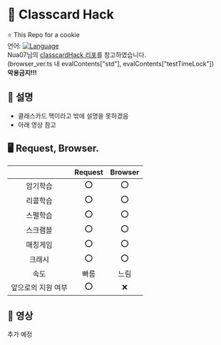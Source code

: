 # 📗 Classcard Hack
⭐ This Repo for a cookie<br>
언어: [![Language](https://img.shields.io/badge/Language-Node.js-brightgreen?logo=node.js&style=flat-square)](https://nodejs.org/ko)<br>
Nua07님의 [classcardHack 리포](https://github.com/Nua07/classcardHack/)를 참고하였습니다. <br>
(browser_ver.ts 내 evalContents["std"], evalContents["testTimeLock"])<br>
**악용금지!!!**<br>

## 📄 설명
* 클래스카드 핵이라고 밖에 설명을 못하겠음
* 아래 영상 참고

## 🖥️ Request, Browser.
||Request|Browser|
|:-----:|:----:|:----:|
|암기학습       |⭕|⭕|
|리콜학습       |⭕|⭕|
|스펠학습       |⭕|⭕|
|스크램블       |⭕|⭕|
|매칭게임       |⭕|⭕|
|크래시         |⭕|⭕|
|속도           |빠름|느림|
|앞으로의 지원 여부|⭕|❌|

## 🎥 영상
추가 예정
